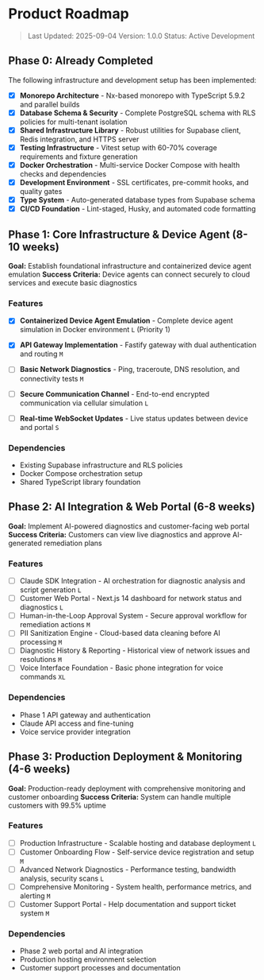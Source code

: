 # Product Roadmap

> Last Updated: 2025-09-04
> Version: 1.0.0
> Status: Active Development

## Phase 0: Already Completed

The following infrastructure and development setup has been implemented:

- [x] **Monorepo Architecture** - Nx-based monorepo with TypeScript 5.9.2 and parallel builds
- [x] **Database Schema & Security** - Complete PostgreSQL schema with RLS policies for multi-tenant isolation
- [x] **Shared Infrastructure Library** - Robust utilities for Supabase client, Redis integration, and HTTPS server
- [x] **Testing Infrastructure** - Vitest setup with 60-70% coverage requirements and fixture generation
- [x] **Docker Orchestration** - Multi-service Docker Compose with health checks and dependencies
- [x] **Development Environment** - SSL certificates, pre-commit hooks, and quality gates
- [x] **Type System** - Auto-generated database types from Supabase schema
- [x] **CI/CD Foundation** - Lint-staged, Husky, and automated code formatting

## Phase 1: Core Infrastructure & Device Agent (8-10 weeks)

**Goal:** Establish foundational infrastructure and containerized device agent emulation
**Success Criteria:** Device agents can connect securely to cloud services and execute basic diagnostics

### Features

- [x] **Containerized Device Agent Emulation** - Complete device agent simulation in Docker environment `L` (Priority 1)
- [x] **API Gateway Implementation** - Fastify gateway with dual authentication and routing `M`
- [ ] **Basic Network Diagnostics** - Ping, traceroute, DNS resolution, and connectivity tests `M`
- [ ] **Secure Communication Channel** - End-to-end encrypted communication via cellular simulation `L`

- [ ] **Real-time WebSocket Updates** - Live status updates between device and portal `S`

### Dependencies

- Existing Supabase infrastructure and RLS policies
- Docker Compose orchestration setup
- Shared TypeScript library foundation

## Phase 2: AI Integration & Web Portal (6-8 weeks)

**Goal:** Implement AI-powered diagnostics and customer-facing web portal
**Success Criteria:** Customers can view live diagnostics and approve AI-generated remediation plans

### Features

- [ ] Claude SDK Integration - AI orchestration for diagnostic analysis and script generation `L`
- [ ] Customer Web Portal - Next.js 14 dashboard for network status and diagnostics `L`
- [ ] Human-in-the-Loop Approval System - Secure approval workflow for remediation actions `M`
- [ ] PII Sanitization Engine - Cloud-based data cleaning before AI processing `M`
- [ ] Diagnostic History & Reporting - Historical view of network issues and resolutions `M`
- [ ] Voice Interface Foundation - Basic phone integration for voice commands `XL`

### Dependencies

- Phase 1 API gateway and authentication
- Claude API access and fine-tuning
- Voice service provider integration

## Phase 3: Production Deployment & Monitoring (4-6 weeks)

**Goal:** Production-ready deployment with comprehensive monitoring and customer onboarding
**Success Criteria:** System can handle multiple customers with 99.5% uptime

### Features

- [ ] Production Infrastructure - Scalable hosting and database deployment `L`
- [ ] Customer Onboarding Flow - Self-service device registration and setup `M`
- [ ] Advanced Network Diagnostics - Performance testing, bandwidth analysis, security scans `L`
- [ ] Comprehensive Monitoring - System health, performance metrics, and alerting `M`
- [ ] Customer Support Portal - Help documentation and support ticket system `M`

### Dependencies

- Phase 2 web portal and AI integration
- Production hosting environment selection
- Customer support processes and documentation
